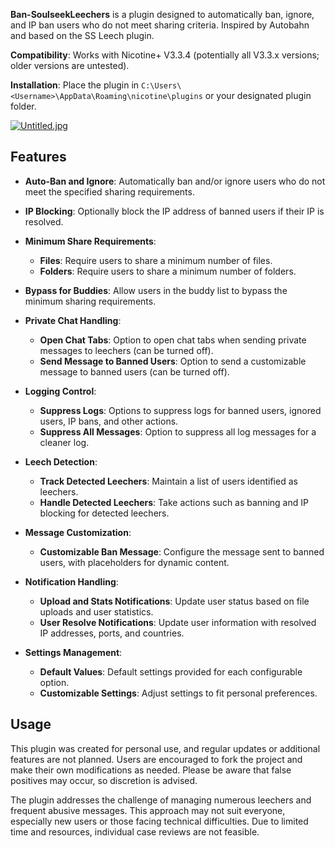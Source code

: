 **Ban-SoulseekLeechers** is a plugin designed to automatically ban, ignore, and IP ban users who do not meet sharing criteria. Inspired by Autobahn and based on the SS Leech plugin.

**Compatibility**: Works with Nicotine+ V3.3.4 (potentially all V3.3.x versions; older versions are untested).

**Installation**: Place the plugin in `C:\Users\<Username>\AppData\Roaming\nicotine\plugins` or your designated plugin folder.

[![Untitled.jpg](https://i.postimg.cc/mZP2D6JH/Untitled.jpg)](https://postimg.cc/jCrr3vsx)

## Features

- **Auto-Ban and Ignore**: Automatically ban and/or ignore users who do not meet the specified sharing requirements.
  
- **IP Blocking**: Optionally block the IP address of banned users if their IP is resolved.

- **Minimum Share Requirements**:
  - **Files**: Require users to share a minimum number of files.
  - **Folders**: Require users to share a minimum number of folders.

- **Bypass for Buddies**: Allow users in the buddy list to bypass the minimum sharing requirements.

- **Private Chat Handling**:
  - **Open Chat Tabs**: Option to open chat tabs when sending private messages to leechers (can be turned off).
  - **Send Message to Banned Users**: Option to send a customizable message to banned users (can be turned off).

- **Logging Control**:
  - **Suppress Logs**: Options to suppress logs for banned users, ignored users, IP bans, and other actions.
  - **Suppress All Messages**: Option to suppress all log messages for a cleaner log.

- **Leech Detection**:
  - **Track Detected Leechers**: Maintain a list of users identified as leechers.
  - **Handle Detected Leechers**: Take actions such as banning and IP blocking for detected leechers.

- **Message Customization**:
  - **Customizable Ban Message**: Configure the message sent to banned users, with placeholders for dynamic content.

- **Notification Handling**:
  - **Upload and Stats Notifications**: Update user status based on file uploads and user statistics.
  - **User Resolve Notifications**: Update user information with resolved IP addresses, ports, and countries.

- **Settings Management**:
  - **Default Values**: Default settings provided for each configurable option.
  - **Customizable Settings**: Adjust settings to fit personal preferences.

## Usage

This plugin was created for personal use, and regular updates or additional features are not planned. Users are encouraged to fork the project and make their own modifications as needed. Please be aware that false positives may occur, so discretion is advised.

The plugin addresses the challenge of managing numerous leechers and frequent abusive messages. This approach may not suit everyone, especially new users or those facing technical difficulties. Due to limited time and resources, individual case reviews are not feasible.
